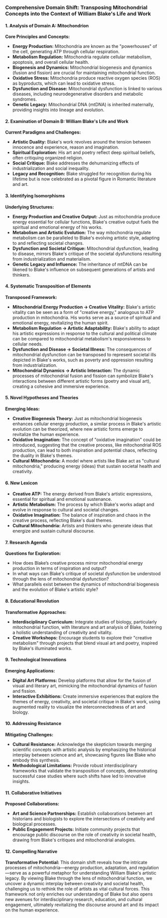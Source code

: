 ### Comprehensive Domain Shift: Transposing Mitochondrial Concepts into the Context of William Blake's Life and Work

#### 1. Analysis of Domain A: Mitochondrion

**Core Principles and Concepts:**
- **Energy Production:** Mitochondria are known as the "powerhouses" of the cell, generating ATP through cellular respiration.
- **Metabolism Regulation:** Mitochondria regulate cellular metabolism, apoptosis, and overall cellular health.
- **Biogenesis and Dynamics:** Mitochondrial biogenesis and dynamics (fusion and fission) are crucial for maintaining mitochondrial function.
- **Oxidative Stress:** Mitochondria produce reactive oxygen species (ROS) as byproducts, which can lead to oxidative stress.
- **Dysfunction and Disease:** Mitochondrial dysfunction is linked to various diseases, including neurodegenerative disorders and metabolic syndromes.
- **Genetic Legacy:** Mitochondrial DNA (mtDNA) is inherited maternally, providing insights into lineage and evolution.

#### 2. Examination of Domain B: William Blake's Life and Work

**Current Paradigms and Challenges:**
- **Artistic Duality:** Blake's work revolves around the tension between innocence and experience, reason and imagination.
- **Spiritual Exploration:** His art and poetry reflect deep spiritual beliefs, often critiquing organized religion.
- **Social Critique:** Blake addresses the dehumanizing effects of industrialization and social inequality.
- **Legacy and Recognition:** Blake struggled for recognition during his lifetime but is now celebrated as a pivotal figure in Romantic literature and art.

#### 3. Identifying Isomorphisms

**Underlying Structures:**
- **Energy Production and Creative Output:** Just as mitochondria produce energy essential for cellular functions, Blake's creative output fuels the spiritual and emotional energy of his works.
- **Metabolism and Artistic Evolution:** The way mitochondria regulate metabolism can be paralleled to Blake's evolving artistic style, adapting to and reflecting societal changes.
- **Dysfunction and Societal Critique:** Mitochondrial dysfunction, leading to disease, mirrors Blake's critique of the societal dysfunctions resulting from industrialization and materialism.
- **Genetic Legacy and Influence:** The inheritance of mtDNA can be likened to Blake's influence on subsequent generations of artists and thinkers.

#### 4. Systematic Transposition of Elements

**Transposed Framework:**
- **Mitochondrial Energy Production → Creative Vitality:** Blake's artistic vitality can be seen as a form of "creative energy," analogous to ATP production in mitochondria. His works serve as a source of spiritual and emotional energy, revitalizing the human spirit.
- **Metabolism Regulation → Artistic Adaptability:** Blake's ability to adapt his artistic expressions in response to the cultural and political climate can be compared to mitochondrial metabolism's responsiveness to cellular needs.
- **Dysfunction and Disease → Societal Illness:** The consequences of mitochondrial dysfunction can be transposed to represent societal ills depicted in Blake's works, such as poverty and oppression resulting from industrialization.
- **Mitochondrial Dynamics → Artistic Interaction:** The dynamic processes of mitochondrial fusion and fission can symbolize Blake's interactions between different artistic forms (poetry and visual art), creating a cohesive and immersive experience.

#### 5. Novel Hypotheses and Theories

**Emerging Ideas:**
- **Creative Biogenesis Theory:** Just as mitochondrial biogenesis enhances cellular energy production, a similar process in Blake's artistic evolution can be theorized, where new artistic forms emerge to revitalize the human experience.
- **Oxidative Imagination:** The concept of "oxidative imagination" could be introduced, suggesting that the creative process, like mitochondrial ROS production, can lead to both inspiration and potential chaos, reflecting the duality in Blake's themes.
- **Cultural Mitochondria:** A model where artists like Blake act as "cultural mitochondria," producing energy (ideas) that sustain societal health and creativity.

#### 6. New Lexicon

- **Creative ATP:** The energy derived from Blake's artistic expressions, essential for spiritual and emotional sustenance.
- **Artistic Metabolism:** The process by which Blake's works adapt and evolve in response to cultural and societal changes.
- **Oxidative Imagination:** The balance of inspiration and chaos in the creative process, reflecting Blake's dual themes.
- **Cultural Mitochondria:** Artists and thinkers who generate ideas that energize and sustain cultural discourse.

#### 7. Research Agenda

**Questions for Exploration:**
- How does Blake’s creative process mirror mitochondrial energy production in terms of inspiration and output?
- In what ways can Blake's critique of societal dysfunction be understood through the lens of mitochondrial dysfunction?
- What parallels exist between the dynamics of mitochondrial biogenesis and the evolution of Blake's artistic style?

#### 8. Educational Revolution

**Transformative Approaches:**
- **Interdisciplinary Curriculum:** Integrate studies of biology, particularly mitochondrial function, with literature and art analysis of Blake, fostering a holistic understanding of creativity and vitality.
- **Creative Workshops:** Encourage students to explore their "creative metabolism" through projects that blend visual art and poetry, inspired by Blake's illuminated works.

#### 9. Technological Innovations

**Emerging Applications:**
- **Digital Art Platforms:** Develop platforms that allow for the fusion of visual and literary art, mimicking the mitochondrial dynamics of fusion and fission.
- **Interactive Exhibitions:** Create immersive experiences that explore the themes of energy, creativity, and societal critique in Blake's work, using augmented reality to visualize the interconnectedness of art and biology.

#### 10. Addressing Resistance

**Mitigating Challenges:**
- **Cultural Resistance:** Acknowledge the skepticism towards merging scientific concepts with artistic analysis by emphasizing the historical interplay between science and art, showcasing figures like Blake who embody this synthesis.
- **Methodological Limitations:** Provide robust interdisciplinary frameworks that validate the transposition of concepts, demonstrating successful case studies where such shifts have led to innovative insights.

#### 11. Collaborative Initiatives

**Proposed Collaborations:**
- **Art and Science Partnerships:** Establish collaborations between art historians and biologists to explore the intersections of creativity and biological processes.
- **Public Engagement Projects:** Initiate community projects that encourage public discourse on the role of creativity in societal health, drawing from Blake's critiques and mitochondrial analogies.

#### 12. Compelling Narrative

**Transformative Potential:**
This domain shift reveals how the intricate processes of mitochondria—energy production, adaptation, and regulation—serve as a powerful metaphor for understanding William Blake's artistic legacy. By viewing Blake through the lens of mitochondrial function, we uncover a dynamic interplay between creativity and societal health, challenging us to rethink the role of artists as vital cultural forces. This framework not only enriches our understanding of Blake but also opens new avenues for interdisciplinary research, education, and cultural engagement, ultimately revitalizing the discourse around art and its impact on the human experience.